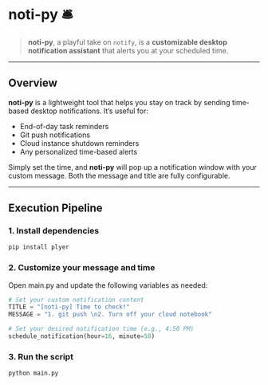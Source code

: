 # noti-py 🛎️

> **noti-py**, a playful take on `notify`, is a **customizable desktop notification assistant** that alerts you at your scheduled time.

---

## Overview

**noti-py** is a lightweight tool that helps you stay on track by sending time-based desktop notifications. It’s useful for:

- End-of-day task reminders
- Git push notifications
- Cloud instance shutdown reminders
- Any personalized time-based alerts

Simply set the time, and **noti-py** will pop up a notification window with your custom message. Both the message and title are fully configurable.

---

## Execution Pipeline

### 1. Install dependencies

```bash
pip install plyer
```

### 2. Customize your message and time
Open main.py and update the following variables as needed:

```python
# Set your custom notification content
TITLE = "[noti-py] Time to check!"
MESSAGE = "1. git push \n2. Turn off your cloud notebook"

# Set your desired notification time (e.g., 4:50 PM)
schedule_notification(hour=16, minute=50)
```

### 3. Run the script

```bash
python main.py
```
